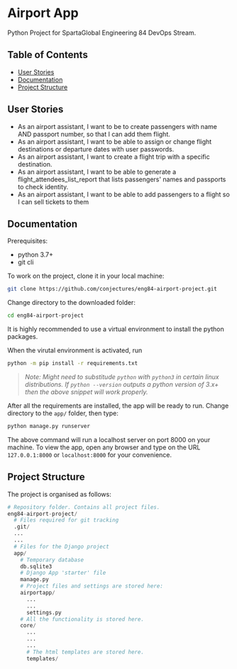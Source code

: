 # Airport App
Python Project for SpartaGlobal Engineering 84 DevOps Stream.

## Table of Contents
- [User Stories](##user-stories)
- [Documentation](##documentation)
- [Project Structure](##project-structure)


## User Stories
- As an airport assistant, I want to be to create passengers with name AND passport number, so that I can add them flight.
- As an airport assistant, I want to be able to assign or change flight destinations or departure dates with user passwords.
- As an airport assistant, I want to create a flight trip with a specific destination.
- As an airport assistant, I want to be able to generate a flight_attendees_list_report that lists passengers' names and passports to check identity.
- As an airport assistant, I want to be able to add passengers to a flight so I can sell tickets to them


## Documentation
Prerequisites:
- python 3.7+
- git cli

To work on the project, clone it in your local machine:
```bash
git clone https://github.com/conjectures/eng84-airport-project.git
```
Change directory to the downloaded folder:
```bash
cd eng84-airport-project
```
It is highly recommended to use a virtual environment to install the python packages.

When the virutal environment is activated, run
```bash
python -m pip install -r requirements.txt
```
> *Note: Might need to substitude `python` with `python3` in certain linux distributions. If `python --version` outputs a python version of 3.x+ then the above snippet will work properly.*

After all the requirements are installed, the app will be ready to run. Change directory to the `app/` folder, then type:
```bash
python manage.py runserver
```
The above command will run a localhost server on port 8000 on your machine. To view the app, open any browser and type on the URL `127.0.0.1:8000` or `localhost:8000` for your convenience.

## Project Structure
The project is organised as follows:

```python
# Repository folder. Contains all project files.
eng84-airport-project/
  # Files required for git tracking
  .git/
  ...
  ...
  # Files for the Django project
  app/
    # Temporary database
    db.sqlite3
    # Django App 'starter' file
    manage.py
    # Project files and settings are stored here:
    airportapp/
      ...
      ...
      settings.py
    # All the functionality is stored here.
    core/
      ...
      ...
      ...
      # The html templates are stored here.
      templates/
```
